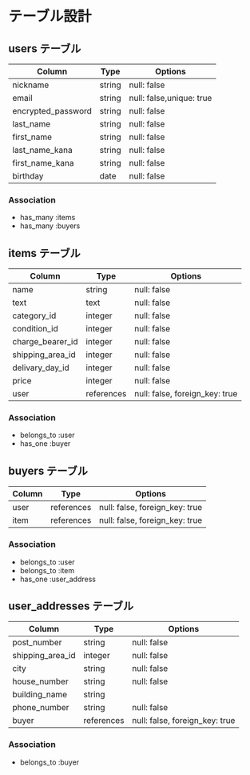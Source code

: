 # テーブル設計

## users テーブル

| Column              | Type   | Options     |
| ------------------- | ------ | ----------- |
| nickname            | string | null: false |
| email               | string | null: false,unique: true|
| encrypted_password  | string | null: false |
| last_name           | string | null: false |
| first_name          | string | null: false |
| last_name_kana      | string | null: false |
| first_name_kana     | string | null: false |
| birthday            | date   | null: false |

### Association

- has_many :items
- has_many :buyers





## items テーブル

| Column             | Type       | Options     |
| ------------------ | ---------- | ----------- |
| name               | string     | null: false |
| text               | text       | null: false |
| category_id        | integer    | null: false |
| condition_id       | integer    | null: false |
| charge_bearer_id   | integer    | null: false |
| shipping_area_id   | integer    | null: false |
| delivary_day_id    | integer    | null: false |
| price              | integer    | null: false |
| user               | references | null: false, foreign_key: true|

### Association

- belongs_to :user
- has_one :buyer




## buyers テーブル

| Column             | Type       | Options                       |
| ------------------ | ---------- | ----------------------------- |
| user               | references | null: false, foreign_key: true|
| item               | references | null: false, foreign_key: true|

### Association

- belongs_to :user
- belongs_to :item
- has_one :user_address



## user_addresses テーブル

| Column             | Type    | Options     |
| ------------------ | ------- | ----------- |
| post_number        | string  | null: false |
| shipping_area_id   | integer | null: false |
| city               | string  | null: false |
| house_number       | string  | null: false |
| building_name      | string  |             |
| phone_number       | string  | null: false |
| buyer              | references | null: false, foreign_key: true|


### Association

- belongs_to :buyer